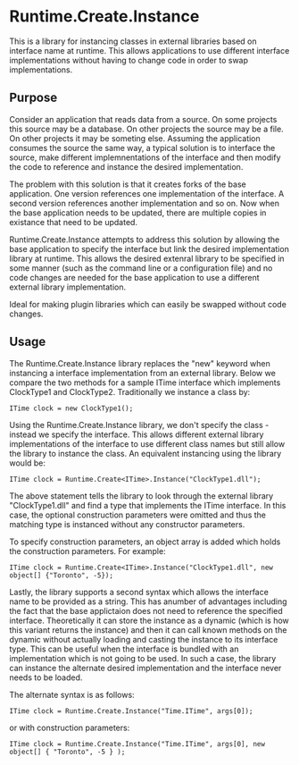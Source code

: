 # Runtime.Create.Instance
This is a library for instancing classes in external libraries based on interface name at runtime. This allows applications to use different interface implementations without having to change code in order to swap implementations.

## Purpose

Consider an application that reads data from a source. On some projects this source may be a database. On other projects the source may be a file. On other projects it may be someting else. Assuming the application consumes the source the same way, a typical solution is to interface the source, make different implemnentations of the interface and then modify the code to reference and instance the desired implementation.

The problem with this solution is that it creates forks of the base application. One version references one implementation of the interface. A second version references another implementation and so on. Now when the base application needs to be updated, there are multiple copies in existance that need to be updated.

Runtime.Create.Instance attempts to address this solution by allowing the base application to specify the interface but link the desired implementation library at runtime. This allows the desired extenral library to be specified in some manner (such as the command line or a configuration file) and no code changes are needed for the base application to use a different external library implementation.

Ideal for making plugin libraries which can easily be swapped without code changes.

## Usage

The Runtime.Create.Instance library replaces the "new" keyword when instancing a interface implementation from an external library. Below we compare the two methods for a sample ITime interface which implements ClockType1 and ClockType2. Traditionally we instance a class by:

```
ITime clock = new ClockType1();
```

Using the Runtime.Create.Instance library, we don't specify the class - instead we specify the interface. This allows different external library implementations of the interface to use different class names but still allow the library to instance the class. An equivalent instancing using the library would be:

```
ITime clock = Runtime.Create<ITime>.Instance("ClockType1.dll");
```
  
The above statement tells the library to look through the external library "ClockType1.dll" and find a type that implements the ITime interface. In this case, the optional construction parameters were omitted and thus the matching type is instanced without any constructor parameters.

To specify construction parameters, an object array is added which holds the construction parameters. For example:

```
ITime clock = Runtime.Create<ITime>.Instance("ClockType1.dll", new object[] {"Toronto", -5});
```

Lastly, the library supports a second syntax which allows the interface name to be provided as a string. This has anumber of advantages including the fact that the base applictaion does not need to reference the specified interface. Theoretically it can store the instance as a dynamic (which is how this variant returns the instance) and then it can call known methods on the dynamic without actually loading and casting the instance to its interface type. This can be useful when the interface is bundled with an implementation which is not going to be used. In such a case, the library can instance the alternate desired implementation and the interface never needs to be loaded.

The alternate syntax is as follows:

```
ITime clock = Runtime.Create.Instance("Time.ITime", args[0]);
```

or with construction parameters:

```
ITime clock = Runtime.Create.Instance("Time.ITime", args[0], new object[] { "Toronto", -5 } );
```
